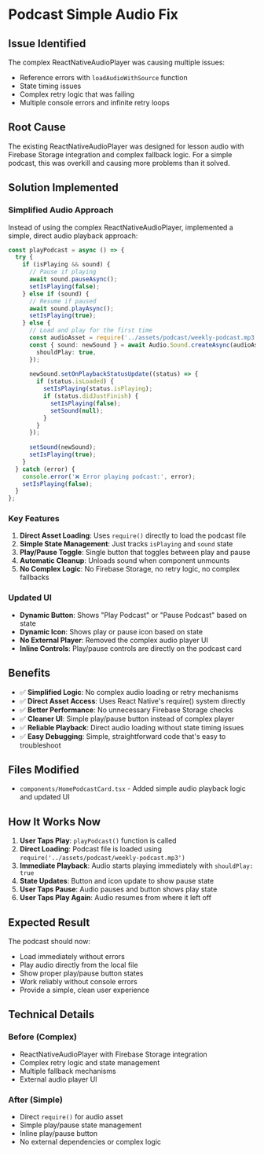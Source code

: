 # Podcast Simple Audio Fix

## Issue Identified
The complex ReactNativeAudioPlayer was causing multiple issues:
- Reference errors with `loadAudioWithSource` function
- State timing issues
- Complex retry logic that was failing
- Multiple console errors and infinite retry loops

## Root Cause
The existing ReactNativeAudioPlayer was designed for lesson audio with Firebase Storage integration and complex fallback logic. For a simple podcast, this was overkill and causing more problems than it solved.

## Solution Implemented

### Simplified Audio Approach
Instead of using the complex ReactNativeAudioPlayer, implemented a simple, direct audio playback approach:

```typescript
const playPodcast = async () => {
  try {
    if (isPlaying && sound) {
      // Pause if playing
      await sound.pauseAsync();
      setIsPlaying(false);
    } else if (sound) {
      // Resume if paused
      await sound.playAsync();
      setIsPlaying(true);
    } else {
      // Load and play for the first time
      const audioAsset = require('../assets/podcast/weekly-podcast.mp3');
      const { sound: newSound } = await Audio.Sound.createAsync(audioAsset, {
        shouldPlay: true,
      });
      
      newSound.setOnPlaybackStatusUpdate((status) => {
        if (status.isLoaded) {
          setIsPlaying(status.isPlaying);
          if (status.didJustFinish) {
            setIsPlaying(false);
            setSound(null);
          }
        }
      });
      
      setSound(newSound);
      setIsPlaying(true);
    }
  } catch (error) {
    console.error('❌ Error playing podcast:', error);
    setIsPlaying(false);
  }
};
```

### Key Features
1. **Direct Asset Loading**: Uses `require()` directly to load the podcast file
2. **Simple State Management**: Just tracks `isPlaying` and `sound` state
3. **Play/Pause Toggle**: Single button that toggles between play and pause
4. **Automatic Cleanup**: Unloads sound when component unmounts
5. **No Complex Logic**: No Firebase Storage, no retry logic, no complex fallbacks

### Updated UI
- **Dynamic Button**: Shows "Play Podcast" or "Pause Podcast" based on state
- **Dynamic Icon**: Shows play or pause icon based on state
- **No External Player**: Removed the complex audio player UI
- **Inline Controls**: Play/pause controls are directly on the podcast card

## Benefits

- ✅ **Simplified Logic**: No complex audio loading or retry mechanisms
- ✅ **Direct Asset Access**: Uses React Native's require() system directly
- ✅ **Better Performance**: No unnecessary Firebase Storage checks
- ✅ **Cleaner UI**: Simple play/pause button instead of complex player
- ✅ **Reliable Playback**: Direct audio loading without state timing issues
- ✅ **Easy Debugging**: Simple, straightforward code that's easy to troubleshoot

## Files Modified

- `components/HomePodcastCard.tsx` - Added simple audio playback logic and updated UI

## How It Works Now

1. **User Taps Play**: `playPodcast()` function is called
2. **Direct Loading**: Podcast file is loaded using `require('../assets/podcast/weekly-podcast.mp3')`
3. **Immediate Playback**: Audio starts playing immediately with `shouldPlay: true`
4. **State Updates**: Button and icon update to show pause state
5. **User Taps Pause**: Audio pauses and button shows play state
6. **User Taps Play Again**: Audio resumes from where it left off

## Expected Result

The podcast should now:
- Load immediately without errors
- Play audio directly from the local file
- Show proper play/pause button states
- Work reliably without console errors
- Provide a simple, clean user experience

## Technical Details

### Before (Complex)
- ReactNativeAudioPlayer with Firebase Storage integration
- Complex retry logic and state management
- Multiple fallback mechanisms
- External audio player UI

### After (Simple)
- Direct `require()` for audio asset
- Simple play/pause state management
- Inline play/pause button
- No external dependencies or complex logic
